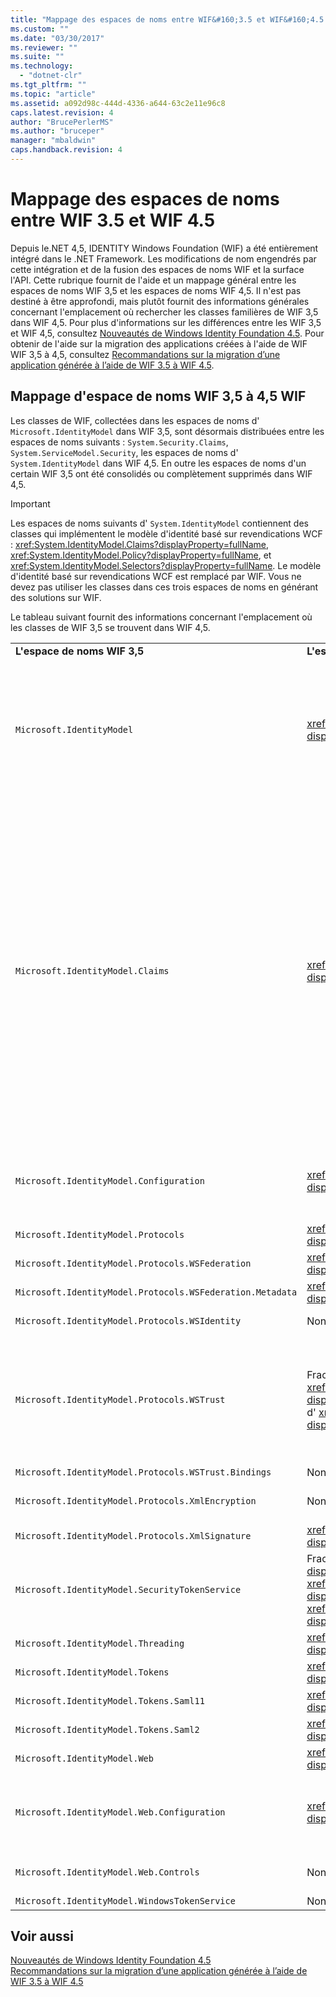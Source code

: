 ```yaml
---
title: "Mappage des espaces de noms entre WIF&#160;3.5 et WIF&#160;4.5 | Microsoft Docs"
ms.custom: ""
ms.date: "03/30/2017"
ms.reviewer: ""
ms.suite: ""
ms.technology: 
  - "dotnet-clr"
ms.tgt_pltfrm: ""
ms.topic: "article"
ms.assetid: a092d98c-444d-4336-a644-63c2e11e96c8
caps.latest.revision: 4
author: "BrucePerlerMS"
ms.author: "bruceper"
manager: "mbaldwin"
caps.handback.revision: 4
---
```

# Mappage des espaces de noms entre WIF&#160;3.5 et WIF&#160;4.5
Depuis le.NET 4,5, IDENTITY Windows Foundation \(WIF\) a été entièrement intégré dans le .NET Framework.  Les modifications de nom engendrés par cette intégration et de la fusion des espaces de noms WIF et la surface l'API.  Cette rubrique fournit de l'aide et un mappage général entre les espaces de noms WIF 3,5 et les espaces de noms WIF 4,5.  Il n'est pas destiné à être approfondi, mais plutôt fournit des informations générales concernant l'emplacement où rechercher les classes familières de WIF 3,5 dans WIF 4,5.  Pour plus d'informations sur les différences entre les WIF 3,5 et WIF 4,5, consultez [Nouveautés de Windows Identity Foundation 4.5](../../../docs/framework/security/whats-new-in-wif.md).  Pour obtenir de l'aide sur la migration des applications créées à l'aide de WIF WIF 3,5 à 4,5, consultez [Recommandations sur la migration d’une application générée à l’aide de WIF 3.5 à WIF 4.5](../../../docs/framework/security/guidelines-for-migrating-an-application-built-using-wif-3-5-to-wif-4-5.md).  
  
## Mappage d'espace de noms WIF 3,5 à 4,5 WIF  
 Les classes de WIF, collectées dans les espaces de noms d' `Microsoft.IdentityModel` dans WIF 3,5, sont désormais distribuées entre les espaces de noms suivants : `System.Security.Claims`, `System.ServiceModel.Security`, les espaces de noms d' `System.IdentityModel` dans WIF 4,5.  En outre les espaces de noms d'un certain WIF 3,5 ont été consolidés ou complètement supprimés dans WIF 4,5.  
  
> [!IMPORTANT]
>  Les espaces de noms suivants d' `System.IdentityModel` contiennent des classes qui implémentent le modèle d'identité basé sur revendications WCF : <xref:System.IdentityModel.Claims?displayProperty=fullName>, <xref:System.IdentityModel.Policy?displayProperty=fullName>, et <xref:System.IdentityModel.Selectors?displayProperty=fullName>.  Le modèle d'identité basé sur revendications WCF est remplacé par WIF.  Vous ne devez pas utiliser les classes dans ces trois espaces de noms en générant des solutions sur WIF.  
  
 Le tableau suivant fournit des informations concernant l'emplacement où les classes de WIF 3,5 se trouvent dans WIF 4,5.  
  
||||  
|-|-|-|  
|**L'espace de noms WIF 3,5**|**L'espace de noms WIF 4,5**|**Commentaires**|  
|`Microsoft.IdentityModel`|<xref:System.IdentityModel?displayProperty=fullName>|-   La plupart des classes qui représentent les constantes ne sont pas implémentées.<br />-   Les classes utilisées pour générer des services d'émission de jeton de sécurité ont été déplacées d' `Microsoft.IdentityModel.SecurityTokenService` à <xref:System.IdentityModel?displayProperty=fullName>.<br />-   Les classes de `Microsoft.IdentityModel.Threading` ont été déplacées vers <xref:System.IdentityModel?displayProperty=fullName>.<br />-   Les classes d' `ExceptionMapper` et d' `MruSecurityTokenCache` ne sont pas implémentées.|  
|`Microsoft.IdentityModel.Claims`|<xref:System.Security.Claims?displayProperty=fullName>|-   Les interfaces d' `IClaimsPrincipal` et d' `IClaimsIdentity` ne sont pas implémentées dans WIF 4,5.  À la place <xref:System.Security.Claims.ClaimsPrincipal?displayProperty=fullName> et <xref:System.Security.Claims.ClaimsIdentity?displayProperty=fullName> sont maintenant les classes de base dont la plupart des classes d'entité et d'identité .NET dérivent.  Cela signifie qu'il n'est pas nécessaire de revendications spécialisées entité et de classes d'identité comme `Microsoft.IdentityModel.Claims.WindowsClaimsPrincipal` et `Microsoft.IdentityModel.Claims.WindowsClaimsIdentity` dans WIF 4,5, utilisez <xref:System.Security.Principal.WindowsPrincipal?displayProperty=fullName> et <xref:System.Security.Principal.WindowsIdentity?displayProperty=fullName> à la place.  Il en va de même pour autre pour les autres revendications spécialisées entité et les classes d'identité qui existaient dans WIF 3,5.<br />-   La classe d' `Microsoft.IdentityModel.Claims.ClaimsCollection` n'est pas implémentée dans WIF 4,5.  À la place, les perceptions de revendications sont exposées en tant que collections énumérables de type <xref:System.Security.Claims.Claim?displayProperty=fullName>.<br />-   <xref:System.Security.Claims.ClaimsPrincipal?displayProperty=fullName> et <xref:System.Security.Claims.ClaimsIdentity?displayProperty=fullName> fournissent des méthodes qui prennent désormais totalement LINQ.|  
|`Microsoft.IdentityModel.Configuration`|<xref:System.IdentityModel.Configuration?displayProperty=fullName>|Certains éléments et classes ont subi des modifications de noms et certains ont été supprimés dans WIF 4,5 ; par exemple `Microsoft.IdentityModel.Configuraiton.ServiceConfiguration` est maintenant <xref:System.IdentityModel.Configuration.IdentityConfiguration?displayProperty=fullName>.|  
|`Microsoft.IdentityModel.Protocols`|<xref:System.IdentityModel.Services?displayProperty=fullName>|\-|  
|`Microsoft.IdentityModel.Protocols.WSFederation`|<xref:System.IdentityModel.Services?displayProperty=fullName>|\-|  
|`Microsoft.IdentityModel.Protocols.WSFederation.Metadata`|<xref:System.IdentityModel.Metadata?displayProperty=fullName>|\-|  
|`Microsoft.IdentityModel.Protocols.WSIdentity`|Non implémenté dans WIF 4,5|Dans WIF 3,5 contient des classes pour prendre en charge CardSpace, non implémenté dans WIF 4,5.|  
|`Microsoft.IdentityModel.Protocols.WSTrust`|Fractionnement entre <xref:System.IdentityModel.Protocols.WSTrust?displayProperty=fullName> et les espaces de noms d' <xref:System.ServiceModel.Security?displayProperty=fullName> .|Les classes qui représente des artefacts de WS\-Trust dans l'espace de noms d' <xref:System.IdentityModel.Protocols.WSTrust?displayProperty=fullName> ; par exemple, la classe d' <xref:System.IdentityModel.Protocols.WSTrust.RequestSecurityToken> .  Les classes qui représentent des contrats de service WCF, entretiennent des hôtes, et les canaux qui permettent à un service WCF pour communiquer à l'aide de le protocole de WS\-Trust dans l'espace de noms d' <xref:System.ServiceModel.Security?displayProperty=fullName> ; par exemple, la classe d' <xref:System.ServiceModel.Security.WSTrustServiceHost> .|  
|`Microsoft.IdentityModel.Protocols.WSTrust.Bindings`|Non implémenté dans WIF 4,5|\-|  
|`Microsoft.IdentityModel.Protocols.XmlEncryption`|Non implémenté dans WIF 4,5|Classes contenues qui représentent des constantes de chiffrement XML dans WIF 3,5.  Ces constantes ne sont pas implémentées dans WIF 4,5.|  
|`Microsoft.IdentityModel.Protocols.XmlSignature`|<xref:System.IdentityModel?displayProperty=fullName>|La classe et les classes d' `EnvelopingSignature` qui représentent les constantes ne sont pas implémentées.|  
|`Microsoft.IdentityModel.SecurityTokenService`|Fractionner entre <xref:System.IdentityModel?displayProperty=fullName>, <xref:System.IdentityModel.Protocols.WSTrust?displayProperty=fullName>, les espaces de noms d' <xref:System.IdentityModel.Tokens?displayProperty=fullName> .|\-|  
|`Microsoft.IdentityModel.Threading`|<xref:System.IdentityModel?displayProperty=fullName>|\-|  
|`Microsoft.IdentityModel.Tokens`|<xref:System.IdentityModel.Tokens?displayProperty=fullName>|\-|  
|`Microsoft.IdentityModel.Tokens.Saml11`|<xref:System.IdentityModel.Tokens?displayProperty=fullName>|\-|  
|`Microsoft.IdentityModel.Tokens.Saml2`|<xref:System.IdentityModel.Tokens?displayProperty=fullName>|\-|  
|`Microsoft.IdentityModel.Web`|<xref:System.IdentityModel.Services?displayProperty=fullName>|\-|  
|`Microsoft.IdentityModel.Web.Configuration`|<xref:System.IdentityModel.Services.Configuration?displayProperty=fullName>|Les classes qui fournissent la configuration pour les scénarios passifs \(WS\-Federation\) ont été principalement déplacées vers <xref:System.IdentityModel.Services.Configuration?displayProperty=fullName>; toutefois, certaines de ces classes sont dans <xref:System.IdentityModel.Services?displayProperty=fullName>.|  
|`Microsoft.IdentityModel.Web.Controls`|Non implémenté dans WIF 4,5|Les classes de `Microsoft.IdentityModel.Web.Controls` a implémenté le contrôle de connexion passive fédérée, qui n'existe pas dans WIF 4,5.|  
|`Microsoft.IdentityModel.WindowsTokenService`|Non implémenté dans WIF 4,5|\-|  
  
## Voir aussi  
 [Nouveautés de Windows Identity Foundation 4.5](../../../docs/framework/security/whats-new-in-wif.md)   
 [Recommandations sur la migration d’une application générée à l’aide de WIF 3.5 à WIF 4.5](../../../docs/framework/security/guidelines-for-migrating-an-application-built-using-wif-3-5-to-wif-4-5.md)